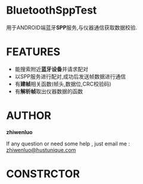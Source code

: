 BluetoothSppTest
================
用于ANDROID端蓝牙**SPP**服务,与仪器通信获取数据校验.

FEATURES
================
 - 能搜索附近**蓝牙设备**并请求配对
 - 以SPP服务进行配对,成功后发送帧数据进行通信
 - 有**建帧**相关函数(帧头,数据位,CRC校验码)
 - 有**解析帧**取出仪器数据的函数

AUTHOR
================
**zhiwenluo**

If any question or need some help , just email me : zhiwenluo@hustunique.com

CONSTRCTOR
================
